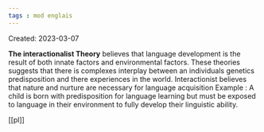 ```yaml
---
tags : mod englais
---
```

Created: 2023-03-07

**The interactionalist Theory** believes that language development is the result of both innate factors and environmental factors. These theories suggests that there is complexes interplay between an individuals genetics predisposition and there experiences in the world.
Interactionist believes that nature and nurture are necessary for language acquisition
Example : A child is born with predisposition for language learning but must be exposed to language in their environment to fully develop their linguistic ability. 

[[pl]] 